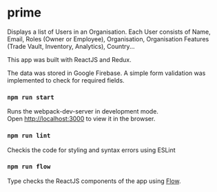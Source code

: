 # prime
Displays a list of Users in an Organisation. Each User consists of Name, Email, Roles (Owner or Employee), Organisation, Organisation Features (Trade Vault, Inventory, Analytics), Country...

This app was built with ReactJS and Redux. <br>

The data was stored in Google Firebase. A simple form validation was implemented to check for required fields.<br>

### `npm run start`

Runs the webpack-dev-server in development mode.<br>
Open [http://localhost:3000](http://localhost:3000) to view it in the browser.

### `npm run lint`

Checkis the code for styling and syntax errors using ESLint<br>

### `npm run flow`

Type checks the ReactJS components of the app using [Flow](https://flow.org/).<br>


